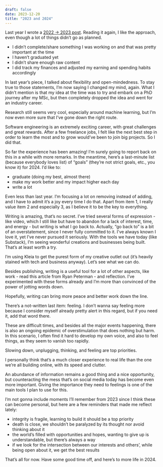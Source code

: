 ```yaml
---
draft: false
date: 2023-12-20
title: "2023 and 2024"
---
```


Last year I wrote a [2022 -> 2023 post](/2023). Reading it again, I like the approach, even though a lot of things didn’t go as planned.

- I didn’t complete/share something I was working on and that was pretty important at the time
- I haven’t graduated yet
- I didn’t share enough raw content
- I did track my finances and adjusted my earning and spending habits accordingly

In last year’s piece, I talked about flexibility and open-mindedness. To stay true to those statements, I’m now saying I changed my mind, again. What I didn’t mention is that my idea at the time was to try and embark on a PhD journey after my MSc, but then completely dropped the idea and went for an industry career.

Research still seems very cool, especially around machine learning, but I’m now even more sure that I’ve gone down the right route.

Software engineering is an extremely exciting career, with great challenges and great rewards. After a few freelance jobs, I felt like the next best step in order to learn the most and to grow would’ve been to join big projects. So I did that.

So far the experience has been amazing! I’m surely going to report back on this in a while with more remarks. In the meantime, here’s a last-minute list (because everybody loves list) of “goals” (they’re not strict goals, etc., you know it) for 2024. I’d like to:

- graduate (doing my best, almost there)
- make my work better and my impact higher each day
- write a lot

Even less than last year. I’m focusing a lot on removing instead of adding, and I have to admit it’s a joy every time I do that. Apart from item 1, I really value item 2 and especially 3, as I believe it to be the key to everything.

Writing is amazing, that’s no secret. I’ve tried several forms of expression - like video, which I still like but have to abandon for a lack of interest, time, and energy - but writing is what I go back to. Actually, “go back to” is a bit of an overstatement, since I never fully committed to it. I’ve always known I love it, yet I’ve never pursued it seriously. With the tools we have today (like Substack), I’m seeing wonderful creations and businesses being built. That’s at least worth a try.

I’m using Kleia to get the purest form of my creative outlet out (it’s heavily stained with tech and business anyway). Let’s see what we can do.

Besides publishing, writing is a useful tool for a lot of other aspects, like work - read this article from Ryan Peterman - and reflection. I’ve experimented with these forms already and I’m more than convinced of the power of jotting words down.

Hopefully, writing can bring more peace and better work down the line.

There’s a not-written last item: feeling. I don’t wanna say feeling more because I consider myself already pretty alert in this regard, but if you need it, add that word there.

These are difficult times, and besides all the major events happening, there is also an ongoing epidemic of overstimulation that does nothing but harm. In this scenario, I often find it hard to develop my own voice, and also to feel things, as they seem to vanish too rapidly.

Slowing down, unplugging, thinking, and feeling are top priorities.

I personally think that’s a much closer experience to real life than the one we’re all building online, with its speed and clutter.

An abundance of information remains a good thing and a nice opportunity, but counteracting the mess that’s on social media today has become even more important. Giving the importance they need to feelings is one of the main tools I plan to use for this.

I’m not gonna include moments I’ll remember from 2023 since I think these can become personal, but here are a few reminders that made me reflect lately:

- integrity is fragile, learning to build it should be a top priority
- death is close, we shouldn’t be paralyzed by its thought nor avoid thinking about it
- the world’s filled with opportunities and hopes, wanting to give up is understandable, but there’s always a way
- if we look for the intersection between our interests and others’, while being open about it, we get the best results

That’s all for now. Have some good time off, and here’s to more life in 2024.
